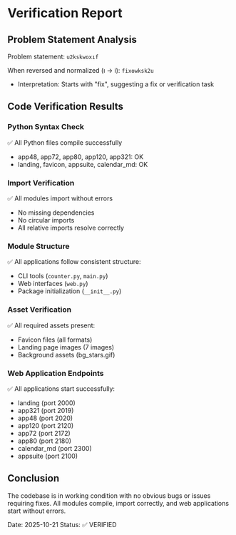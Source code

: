 # Verification Report

## Problem Statement Analysis
Problem statement: `u2kskwoxıf`

When reversed and normalized (ı → i): `fixowksk2u`
- Interpretation: Starts with "fix", suggesting a fix or verification task

## Code Verification Results

### Python Syntax Check
✅ All Python files compile successfully
- app48, app72, app80, app120, app321: OK
- landing, favicon, appsuite, calendar_md: OK

### Import Verification
✅ All modules import without errors
- No missing dependencies
- No circular imports
- All relative imports resolve correctly

### Module Structure
✅ All applications follow consistent structure:
- CLI tools (`counter.py`, `main.py`)
- Web interfaces (`web.py`)
- Package initialization (`__init__.py`)

### Asset Verification
✅ All required assets present:
- Favicon files (all formats)
- Landing page images (7 images)
- Background assets (bg_stars.gif)

### Web Application Endpoints
✅ All applications start successfully:
- landing (port 2000)
- app321 (port 2019)
- app48 (port 2020)
- app120 (port 2120)
- app72 (port 2172)
- app80 (port 2180)
- calendar_md (port 2300)
- appsuite (port 2100)

## Conclusion
The codebase is in working condition with no obvious bugs or issues requiring fixes. All modules compile, import correctly, and web applications start without errors.

Date: 2025-10-21
Status: ✅ VERIFIED
